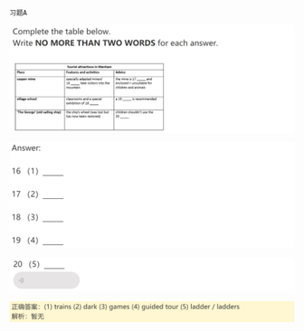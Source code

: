 `习题A`

![image-20240622030141086](assets/3.听力L2表格题题型与技巧/image-20240622030141086.png)

![image-20240622030159224](assets/3.听力L2表格题题型与技巧/image-20240622030159224.png)

![image-20240622030207546](assets/3.听力L2表格题题型与技巧/image-20240622030207546.png)

![image-20240622030216493](assets/3.听力L2表格题题型与技巧/image-20240622030216493.png)
